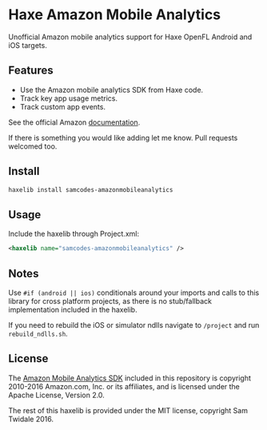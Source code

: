 # Haxe Amazon Mobile Analytics

Unofficial Amazon mobile analytics support for Haxe OpenFL Android and iOS targets.

## Features
* Use the Amazon mobile analytics SDK from Haxe code.
* Track key app usage metrics.
* Track custom app events.

See the official Amazon [documentation](https://aws.amazon.com/mobileanalytics/).

If there is something you would like adding let me know. Pull requests welcomed too.

## Install

```bash
haxelib install samcodes-amazonmobileanalytics
```

## Usage

Include the haxelib through Project.xml:
```xml
<haxelib name="samcodes-amazonmobileanalytics" />
```

## Notes
Use ```#if (android || ios)``` conditionals around your imports and calls to this library for cross platform projects, as there is no stub/fallback implementation included in the haxelib.

If you need to rebuild the iOS or simulator ndlls navigate to ```/project``` and run ```rebuild_ndlls.sh```.

## License
The [Amazon Mobile Analytics SDK](https://aws.amazon.com/mobileanalytics/) included in this repository is copyright 2010-2016 Amazon.com, Inc. or its affiliates, and is licensed under the Apache License, Version 2.0.

The rest of this haxelib is provided under the MIT license, copyright Sam Twidale 2016.